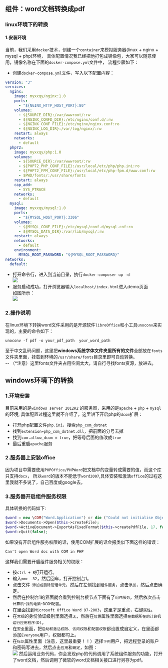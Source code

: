 ## 组件：word文档转换成pdf

### linux环境下的转换   

#### 1.安装环境   

当前，我们采用`docker`技术，创建一个`container`来模拟服务器(linux + nginx + mysql + php)环境，
具体配置情况我已经把他打包成镜像包，大家可以随意使用，镜像名称在下面的`docker-compose.yml`文件中，
流程步骤如下：   
- 创建`docker-compose.yml`文件，写入以下配置内容：
```yml
version: "3"
services:
  nginx:
    image: myxxqy/nginx:1.0
    ports:
      - "${NGINX_HTTP_HOST_PORT}:80"
    volumes:
      - ${SOURCE_DIR}:/var/wwwroot/:rw
      - ${NGINX_CONFD_DIR}:/etc/nginx/conf.d/:rw
      - ${NGINX_CONF_FILE}:/etc/nginx/nginx.conf:ro
      - ${NGINX_LOG_DIR}:/var/log/nginx/:rw
    restart: always
    networks:
      - default
  php72:
    image: myxxqy/php:1.0
    volumes:
      - ${SOURCE_DIR}:/var/wwwroot/:rw
      - ${PHP72_PHP_CONF_FILE}:/usr/local/etc/php/php.ini:ro
      - ${PHP72_FPM_CONF_FILE}:/usr/local/etc/php-fpm.d/www.conf:rw
      - $PWD/fonts/:/usr/share/fonts
    restart: always
    cap_add:
      - SYS_PTRACE
    networks:
      - default
  mysql:
    image: myxxqy/mysql:1.0
    ports:
      - "${MYSQL_HOST_PORT}:3306"
    volumes:
      - ${MYSQL_CONF_FILE}:/etc/mysql/conf.d/mysql.cnf:ro
      - ${MYSQL_DATA_DIR}:/var/lib/mysql/:rw
    restart: always
    networks:
      - default
    environment:
      MYSQL_ROOT_PASSWORD: "${MYSQL_ROOT_PASSWORD}"
networks:
  default:

```    
- 打开命令行，进入到当前目录，执行`docker-composer up -d`        
 ![](public/static/iterm2.png)
- 服务启动成功，打开浏览器输入`localhost/index.html`进入demo页面    
如图所示：        
![](public/static/demo.png)

### 2.操作说明

在linux环境下转换word文件采用的是开源软件`libreOffice`和小工具`unoconv`来实现的，主要的命令如下：
```
unoconv -f pdf -o your_pdf_path  your_word_path
```
至于中文乱码问题，这里把**windows系统字体文件夹里所有的文件**全部放在`fonts`文件夹里面，挂载到环境的`/usr/share/fonts`目录里即可自动转换。   
-- （*注意）这里fonts文件夹占用空间太大，请自行寻找fonts资源，放进去。

## windows环境下的转换

### 1.环境安装
目前采用的是`windows server 2012R2` 的服务器，采用的是`apache` + `php` + `mysql`的环境,
具体配置过程这里就不介绍了，这里讲下开启php的`dcom`扩展：
- 打开php配置文件`php.ini`，搜索`php_com_dotnet`
- 找到`extension=php_com_dotnet.dll`，把前面的分号去掉
- 找到`com.allow_dcom = true`，把等号后面的值改成`true`
- 最后重启`apache`服务 

### 2.服务器上安装office
因为项目中需要使用`PHPOffice/PHPWord`把文档中的变量转成需要的值，而这个库只支持`docx`，
所以`word`的版本不能低于`word2007`,具体安装和激活`office`的过程这里我就不多说了，自己百度或google去。

### 3.服务器开启组件服务权限
具体转换的代码如下:
```php
$word = new \COM("Word.Application") or die ("Could not initialise Object.");
$word->Documents->Open($this->createFile);
$word->ActiveDocument->ExportAsFixedFormat($this->createPdfFile, 17, false, 1, 0, 0, 0, 0, false, false, 0, false, false, false);
$word->Quit(false);
```
如果没有开启组件服务权限的话，使用COM扩展的话会报类似下面这样的错误：
```
Can't open Word doc with COM in PHP
```
这样我们需要开启组件服务相关的权限：    
- 按`ctrl + R`打开运行。
- 输入`mmc -32`，然后回车，打开控制台1。
- 点击文件-`添加或删除管理单元`，然后在左侧找到`组件服务`，点击`添加`，然后点击确定。
- 然后在控制台1的界面就会看到控制台根节点下面有了`组件服务`，然后依次点击`计算机`-`我的电脑`-`DCOM配置`。
- 在里面找到`Microsoft Office Word 97-2003`，这里才是重点，右键`属性`。
- 在`常规`的身份验证级别里面选择`无`，然后在`位置`属性里面选择`在数据所在的计算机运行应用程序(D)`。
- 在`安全`里面，把`启动和激活权限`、`访问权限`和`配置权限`都设置成自定义，在里面都添加`Everyone`用户，权限都勾上。
- 在`标识`属性里面（注意，这里最重要！！）选择`下列`用户，把远程登录的账户和密码写进去，然后点击`应用`和`确定`，如图：   
![](public/static/windows-com.png)
然后运用业务代码，你会发现php的代码调用了系统组件服务的功能，打开了word文档，然后调用了微软的word文档相关接口进行另存为pdf。